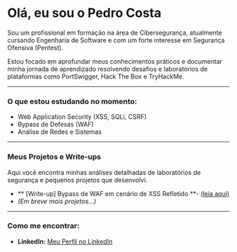 # Olá, eu sou o Pedro Costa 

Sou um profissional em formação na área de Cibersegurança, atualmente cursando Engenharia de Software e com um forte interesse em Segurança Ofensiva (Pentest).

Estou focado em aprofundar meus conhecimentos práticos e documentar minha jornada de aprendizado resolvendo desafios e laboratórios de plataformas como PortSwigger, Hack The Box e TryHackMe.

---

###  O que estou estudando no momento:

-   Web Application Security (XSS, SQLi, CSRF)
-   Bypass de Defesas (WAF)
-   Análise de Redes e Sistemas

---

###  Meus Projetos e Write-ups

Aqui você encontra minhas análises detalhadas de laboratórios de segurança e pequenos projetos que desenvolvi.

-  ** [Write-up] Bypass de WAF em cenário de XSS Refletido  **- [(leia aqui)](https://github.com/PDrocco/Cybersecurity-Writeups/blob/main/Portswigger-Reflected-XSS-WAF-Bypass.md)
-   *(Em breve mais projetos...)*

---

###  Como me encontrar:

-   **LinkedIn:** [Meu Perfil no LinkedIn](https://www.linkedin.com/in/pedro-c-4325571b5/)
